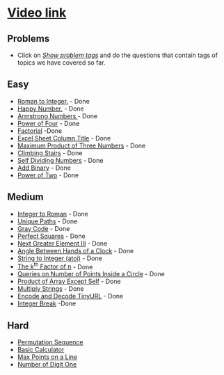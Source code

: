# [Video link](https://youtu.be/lmSpZ0bjCyQ)

## Problems
- Click on [*Show problem tags*](https://leetcode.com/tag/math/) and do the questions that contain tags of topics we have covered so far.

## Easy
- [Roman to Integer.](https://leetcode.com/problems/roman-to-integer/) - Done
- [Happy Number.](https://leetcode.com/problems/happy-number/) - Done
- [Armstrong Numbers ](https://practice.geeksforgeeks.org/problems/armstrong-numbers2727/1/?category[]=Mathematical&category[]=Mathematical&page=2&query=category[]Mathematicalpage2category[]Mathematical) - Done
- [Power of Four](https://leetcode.com/problems/power-of-four/) - Done
- [Factorial](https://practice.geeksforgeeks.org/problems/factorial5739/1/?category[]=Mathematical&category[]=Mathematical&page=3&query=category[]Mathematicalpage3category[]Mathematical) -Done
- [Excel Sheet Column Title](https://leetcode.com/problems/excel-sheet-column-title/) - Done
- [Maximum Product of Three Numbers](https://leetcode.com/problems/maximum-product-of-three-numbers/) - Done
- [Climbing Stairs](https://leetcode.com/problems/climbing-stairs/) - Done
- [Self Dividing Numbers](https://leetcode.com/problems/self-dividing-numbers/) - Done
- [Add Binary](https://leetcode.com/problems/add-binary/) - Done
- [Power of Two](https://leetcode.com/problems/power-of-two/) - Done

## Medium
- [Integer to Roman](https://leetcode.com/problems/integer-to-roman/) - Done
- [Unique Paths](https://leetcode.com/problems/unique-paths/) - Done
- [Gray Code](https://leetcode.com/problems/gray-code/) - Done
- [Perfect Squares](https://leetcode.com/problems/perfect-squares/) - Done
- [Next Greater Element III](https://leetcode.com/problems/next-greater-element-iii/) - Done
- [Angle Between Hands of a Clock](https://leetcode.com/problems/angle-between-hands-of-a-clock/) - Done
- [String to Integer (atoi)](https://leetcode.com/problems/string-to-integer-atoi/) - Done
- [The k<sup>th</sup> Factor of n](https://leetcode.com/problems/the-kth-factor-of-n/) - Done 
- [Queries on Number of Points Inside a Circle](https://leetcode.com/problems/queries-on-number-of-points-inside-a-circle/) - Done
- [Product of Array Except Self](https://leetcode.com/problems/product-of-array-except-self/) - Done
- [Multiply Strings](https://leetcode.com/problems/multiply-strings/) - Done
- [Encode and Decode TinyURL](https://leetcode.com/problems/encode-and-decode-tinyurl/) - Done
- [Integer Break](https://leetcode.com/problems/integer-break/) -Done


## Hard
- [Permutation Sequence](https://leetcode.com/problems/permutation-sequence/)
- [Basic Calculator](https://leetcode.com/problems/basic-calculator/)
- [Max Points on a Line](https://leetcode.com/problems/max-points-on-a-line/)
- [Number of Digit One](https://leetcode.com/problems/number-of-digit-one/)

